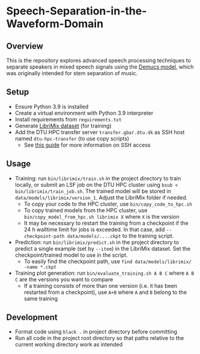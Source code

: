 # Speech-Separation-in-the-Waveform-Domain

## Overview
This is the repository explores advanced speech processing techniques to separate speakers in mixed speech signals using the [Demucs model](references/Defossez2019%20-%20Music%20Source%20Separation%20in%20the%20Waveform%20Domain.pdf), which was originally intended for stem separation of music.

## Setup
* Ensure Python 3.9 is installed
* Create a virtual environment with Python 3.9 interpreter
* Install requirements from `requirements.txt`
* Generate [LibriMix dataset](https://github.com/JorisCos/LibriMix) (for training)
* Add the DTU HPC transfer server `transfer.gbar.dtu.dk` as SSH host named `dtu-hpc-transfer` (to use copy scripts)
   * See [this guide](https://www.hpc.dtu.dk/?page_id=2501) for more information on SSH access

## Usage
* Training: run `bin/librimix/train.sh` in the project directory to train locally, or submit an LSF job on the DTU HPC cluster using `bsub < bin/librimix/train_job.sh`. The trained model will be stored in `data/models/librimix/version_1`. Adjust the LibriMix folder if needed.
   * To copy your code to the HPC cluster, use `bin/copy_code_to_hpc.sh`
   * To copy trained models from the HPC cluster, use `bin/copy_model_from_hpc.sh librimix X` where `X` is the version
   * It may be necessary to restart the training from a checkpoint if the 24 h walltime limit for jobs is exceeded. In that case, add `--checkpoint-path data/models/....ckpt` to the training script.
* Prediction: run `bin/librimix/predict.sh` in the project directory to predict a single example (set by `--item`) in the LibriMix dataset. Set the checkpoint/trained model to use in the script.
   * To easily find the checkpoint path, use `find data/models/librimix/ -name *.ckpt`
* Training plot generation: run `bin/evaluate_training.sh A B C` where `A B C` are the versions you want to compare
   * If a training consists of more than one version (i.e. it has been restarted from a checkpoint), use `A+B` where `A` and `B` belong to the same training

## Development
* Format code using `black .` in project directory before committing
* Run all code in the project root directory so that paths relative to the current working directory work as intended
